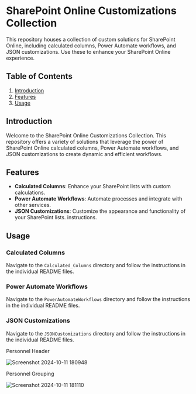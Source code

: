 # SharePoint Online Customizations Collection

This repository houses a collection of custom solutions for SharePoint Online, including calculated columns, Power Automate workflows, and JSON customizations. Use these to enhance your SharePoint Online experience.

## Table of Contents
1. [Introduction](#introduction)
2. [Features](#features)
3. [Usage](#usage)

## Introduction
Welcome to the SharePoint Online Customizations Collection. This repository offers a variety of solutions that leverage the power of SharePoint Online calculated columns, Power Automate workflows, and JSON customizations to create dynamic and efficient workflows.

## Features
- **Calculated Columns**: Enhance your SharePoint lists with custom calculations.
- **Power Automate Workflows**: Automate processes and integrate with other services.
- **JSON Customizations**: Customize the appearance and functionality of your SharePoint lists.
instructions.

## Usage
### Calculated Columns
Navigate to the `Calculated_Columns` directory and follow the instructions in the individual README files.

### Power Automate Workflows
Navigate to the `PowerAutomateWorkflows` directory and follow the instructions in the individual README files.

### JSON Customizations
Navigate to the `JSONCustomizations` directory and follow the instructions in the individual README files.

  Personnel Header
  
  ![Screenshot 2024-10-11 180948](https://github.com/user-attachments/assets/0b2e8d19-bc4f-4454-8e5e-1b0756dfe1c3)

  Personnel Grouping
  
  ![Screenshot 2024-10-11 181110](https://github.com/user-attachments/assets/f623b222-5646-4931-ae39-f88342c85724)


